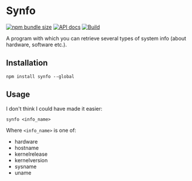 # Synfo

[![npm bundle size](https://img.shields.io/bundlephobia/min/synfo)](https://www.npmjs.com/package/synfo)
[![API docs](https://img.shields.io/badge/api-docs-blue)](https://projects.romeinvanburen.nl/synfo/)
[![Build](https://github.com/garraflavatra/synfo/actions/workflows/build.yml/badge.svg)](https://github.com/garraflavatra/synfo/actions/workflows/build.yml)


A program with which you can retrieve several types of system info (about
hardware, software etc.).

## Installation

```shell
npm install synfo --global
```

## Usage

I don't think I could have made it easier:

```shell
synfo <info_name>
```

Where `<info_name>` is one of:

- hardware
- hostname
- kernelrelease
- kernelversion
- sysname
- uname
